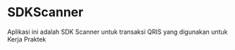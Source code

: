 # SDKScanner
Aplikasi ini adalah SDK Scanner untuk transaksi QRIS yang digunakan untuk Kerja Praktek
